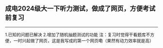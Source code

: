 ## 成电2024级大一下听力测试，做成了网页，方便考试前复习

---
1.已知的问题已解决
2.增加了随机抽题测试的功能
注：复习时觉得干看题库不方便，一时兴起做了网页，这是我写成的第一个网页嘞（果然有动力效率就是高）


